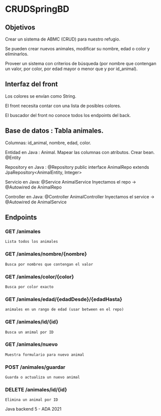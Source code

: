 # CRUDSpringBD

## Objetivos

Crear un sistema de ABMC (CRUD) para nuestro refugio.

Se pueden crear nuevos animales, modificar su nombre, edad o color y eliminarlos.

Proveer un sistema con criterios de búsqueda (por nombre que contengan un valor, por color, por edad mayor o menor que y por id_animal).

## Interfaz del front

Los colores se envían como String.

El front necesita contar con una lista de posibles colores.

El buscador del front no conoce todos los endpoints del back.


## Base de datos : Tabla animales.

Columnas: id_animal, nombre, edad, color.

Entidad en Java : Animal. Mapear las columnas con atributos. Crear bean. @Entity

Repository en Java : @Repository public interface AnimalRepo extends JpaRepository<AnimalEntity, Integer>

Servicio en Java: @Service AnimalService
Inyectamos el repo -> @Autowired de AnimalRepo

Controller en Java: @Controller AnimalController
Inyectamos el service -> @Autowired de AnimalService

## Endpoints
### GET /animales
    Lista todos los animales
    
### GET /animales/nombre/{nombre}
    Busca por nombres que contengan el valor
    
### GET /animales/color/{color}
    Busca por color exacto
    
### GET /animales/edad/{edadDesde}/{edadHasta}
    animales en un rango de edad (usar between en el repo)
    
### GET /animales/id/{id}
    Busca un animal por ID
    
### GET /animales/nuevo
    Muestra formulario para nuevo animal
    
### POST /animales/guardar
    Guarda o actualiza un nuevo animal
    
### DELETE /animales/id/{id}
    Elimina un animal por ID
    
Java backend 5 - ADA 2021
